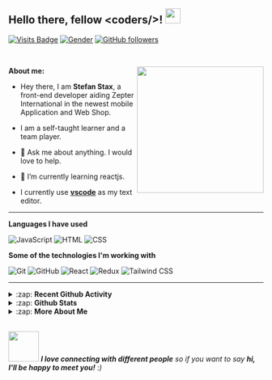 ## Hello there, fellow \<coders/>!  <img src="https://raw.githubusercontent.com/MartinHeinz/MartinHeinz/master/wave.gif" width="30px">


<!-- Visitor badge -->
[![Visits Badge](https://badges.pufler.dev/visits/stefanstax/stefanstax)](https://badges.pufler.dev/visits/raman08/raman08)
[![Gender](https://img.shields.io/badge/gender-%F0%9F%A4%B5-lightgrey)][github] <!-- Gender Badge -->
[![GitHub followers](https://img.shields.io/github/followers/stefanstax?label=Followers&style=social)](https://github.com/raman08/?tab=follow) <!-- No. of followers -->

</br>

<!-- Furry Cat -->
[<img align="Right" width="250px" src="https://octodex.github.com/catstello/" />][github]


**About me:**

- Hey there, I am **Stefan Stax**, a front-end developer aiding Zepter International in the newest mobile Application and Web Shop.

- I am a self-taught learner and a team player.

- 💬 Ask me about anything. I would love to help.

- 🌱 I’m currently learning reactjs.

- I currently use [**vscode**](https://code.visualstudio.com/) as my text editor.

---

**Languages I have used**

![JavaScript](https://img.shields.io/badge/-JavaScript-000000?style=flat&logo=javascript)
![HTML](https://img.shields.io/badge/-HTML-000000?style=flat&logo=html5)
![CSS](https://img.shields.io/badge/-CSS-000000?style=flat&logo=css3)

**Some of the technologies I'm working with**

![Git](https://img.shields.io/badge/-Git-000000?style=flat&logo=git&logoColor=F05032)
![GitHub](https://img.shields.io/badge/-GitHub-000000?style=flat&logo=github&logoColor=FFFFFF)
![React](https://img.shields.io/badge/-React-000000?style=flat&logo=react&logoColor=FCC624)
![Redux](https://img.shields.io/badge/-Redux-000000?style=flat&logo=redux&logoColor=082D1F)
![Tailwind CSS](https://img.shields.io/badge/-Tailwind-000000?style=flat&logo=tailwind&logoColor=84BB3E)


---

<details>
  <summary>:zap: <b> Recent Github Activity </b></summary>

</br>

<!--START_SECTION:activity-->

<!--END_SECTION:activity-->

</br>

</details>

<details>
    <summary> :zap: <b>Github Stats</b> </summary>

</br>

<img align="center" alt="Stax's Github Stats" src="https://github-readme-stats.vercel.app/api?username=stefanstax&show_icons=true&theme=tokyonight" />

<img align="center" alt="Stax's Top Language" src="https://github-readme-stats.vercel.app/api/top-langs/?username=stefanstax&langs_count=8&theme=tokyonight" />

</br>
</br>

<p><img align="center" src="https://github-readme-streak-stats.herokuapp.com/?user=stefanstax&" alt="Stefan Stax" /></p>

</br>

</details>


<details>
    <summary> :zap: <b>More About Me</b> </summary>

</br>

<!--START_SECTION:waka-->

<!--END_SECTION:waka-->

</br>

</details>

</br>

<!-- End Point -->
<img src="https://media.giphy.com/media/LnQjpWaON8nhr21vNW/giphy.gif" width="60"> <em><b>I love connecting with different people</b> so if you want to say <b>hi, I'll be happy to meet you!</b> :)</em>

<!-- Alisses -->
[mail]: mailto:stefanstaxbusiness@gmail.com
[instagram]: https://www.instagram.com/devstax/
[linkedin]: https://www.linkedin.com/in/stefan_miljkovic
[github]: https://github.com/stefanstax
[spotify]: https://open.spotify.com/user/31pyxhfmqwp7vm36ospr2te7m2qu

</br>




<!---

**stefanstax/stefanstax** is a ✨ _special_ ✨ repository because its `README.md` (this file) appears on your GitHub profile.

Here are some ideas to get you started:

- 🔭 I’m currently working on ...
- 🌱 I’m currently learning ...
- 👯 I’m looking to collaborate on ...
- 🤔 I’m looking for help with ...
- 💬 Ask me about ...
- 📫 How to reach me: ...
- 😄 Pronouns: ...
- ⚡ Fun fact: ...

-->
